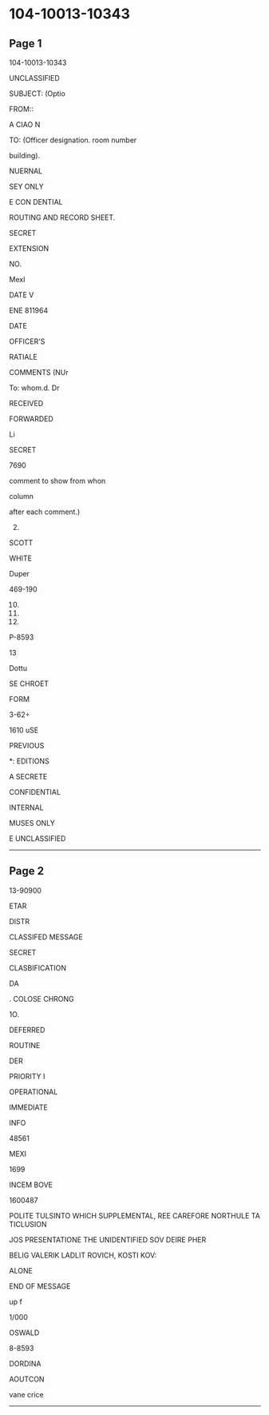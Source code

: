 # 104-10013-10343

## Page 1

104-10013-10343

UNCLASSIFIED

SUBJECT: (Optio

FROM::

A CIAO N

TO: (Officer designation. room number

building).

NUERNAL

SEY ONLY

E CON DENTIAL

ROUTING AND RECORD SHEET.

SECRET

EXTENSION

NO.

MexI

DATE V

ENE 811964

DATE

OFFICER'S

RATIALE

COMMENTS (NUr

To: whom.d. Dr

RECEIVED

FORWARDED

Li

SECRET

7690

comment to show from whon

column

after each comment.)

2.

SCOTT

WHITE

Duper

469-190

10.

11.

12.

P-8593

13

Dottu

SE CHROET

FORM

3-62÷

1610 uSE

PREVIOUS

*: EDITIONS

A SECRETE

CONFIDENTIAL

INTERNAL

MUSES ONLY

E UNCLASSIFIED

---

## Page 2

13-90900

ETAR

DISTR

CLASSIFED MESSAGE

SECRET

CLASBIFICATION

DA

. COLOSE CHRONG

1O.

DEFERRED

ROUTINE

DER

PRIORITY I

OPERATIONAL

IMMEDIATE

INFO

48561

MEXI

1699

INCEM BOVE

1600487

POLITE TULSINTO WHICH SUPPLEMENTAL, REE CAREFORE NORTHULE TA TICLUSION

JOS PRESENTATIONE THE UNIDENTIFIED SOV DEIRE PHER

BELIG VALERIK LADLIT ROVICH, KOSTI KOV:

ALONE

END OF MESSAGE

up f

1/000

OSWALD

8-8593

DORDINA

AOUTCON

vane crice

---

